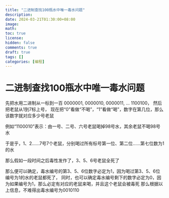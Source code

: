 ```yaml
---
title: "二进制查找100瓶水中唯一毒水问题"
description:
date: 2024-03-21T01:30:00+08:00
image:
math:
toc: true
license:
hidden: false
comments: true
draft: true
tags: []
categories: [编程]
---
```


# 二进制查找100瓶水中唯一毒水问题

先把水用二进制从一标到一百 0000001, 0000010, 0000011, ... 1100100，
然后把老鼠从1到7标上号，
现在把“0”看做“不喝”，“1”看做“喝”，数字在第几位，那么该数字就对应多少号老鼠

例如“1100010”表示：由一号、二号、六号老鼠喝掉98号水，其余老鼠不喝98号水

于是乎，1、2......7号7个老鼠，分别喝过所有标号第一位、第二位......第七位数为1的水

那么假如一段时间之后毒性发作了，3、5、6号老鼠全死了

那么便可以确定，毒水编号的第3、5、6位数字必定为1，因为喝过第3、5、6位编号为1的水的老鼠都死了，
同时，也可以确定毒水编号剩下的数字必定为0，因为如果编号为1，那么必定有对应的老鼠来喝，并且这个老鼠会被毒死
那么根据以上信息，不难得出毒水编号为0010110
